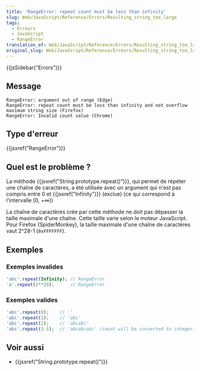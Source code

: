 ```yaml
---
title: 'RangeError: repeat count must be less than infinity'
slug: Web/JavaScript/Reference/Errors/Resulting_string_too_large
tags:
  - Erreurs
  - JavaScript
  - RangeError
translation_of: Web/JavaScript/Reference/Errors/Resulting_string_too_large
original_slug: Web/JavaScript/Reference/Erreurs/Resulting_string_too_large
---
```

{{jsSidebar("Errors")}}

## Message

```
RangeError: argument out of range (Edge)
RangeError: repeat count must be less than infinity and not overflow maximum string size (Firefox)
RangeError: Invalid count value (Chrome)
```

## Type d'erreur

{{jsxref("RangeError")}}

## Quel est le problème ?

La méthode {{jsxref("String.prototype.repeat()")}}, qui permet de répéter une chaîne de caractères, a été utilisée avec un argument qui n'est pas compris entre 0 et {{jsxref("Infinity")}} (exclue) (ce qui correspond à l'intervalle \[0, +∞))

La chaîne de caractères crée par cette méthode ne doit pas dépasser la taille maximale d'une chaîne. Cette taille varie selon le moteur JavaScript. Pour Firefox (SpiderMonkey), la taille maximale d'une chaîne de caractères vaut 2^28-1 (`0xFFFFFFF`).

## Exemples

### Exemples invalides

```js example-bad
'abc'.repeat(Infinity); // RangeError
'a'.repeat(2**28);      // RangeError
```

### Exemples valides

```js example-good
'abc'.repeat(0);    // ''
'abc'.repeat(1);    // 'abc'
'abc'.repeat(2);    // 'abcabc'
'abc'.repeat(3.5);  // 'abcabcabc' (count will be converted to integer)
```

## Voir aussi

- {{jsxref("String.prototype.repeat()")}}
